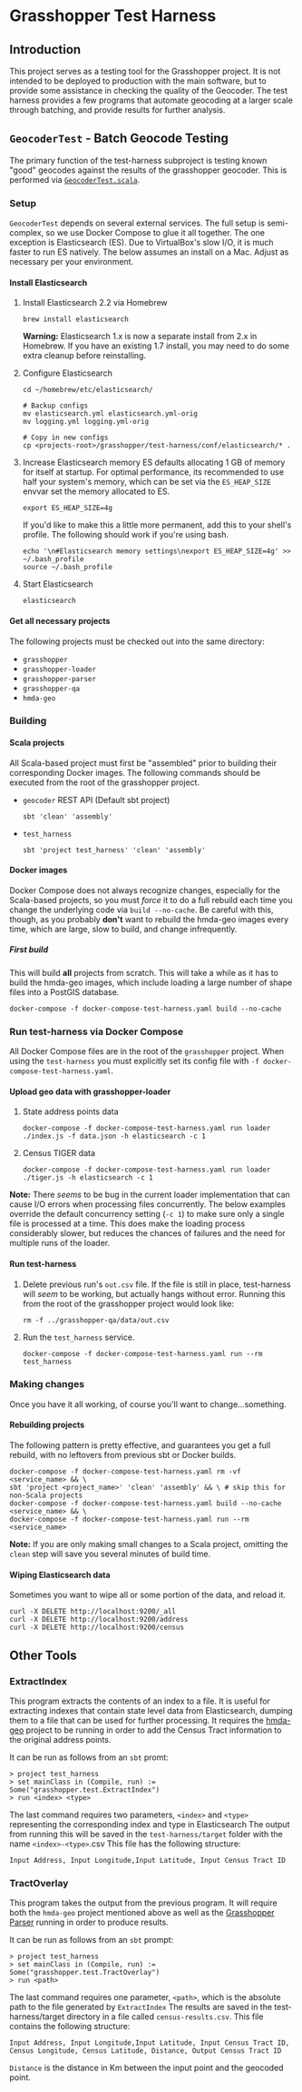 # Grasshopper Test Harness

## Introduction

This project serves as a testing tool for the Grasshopper project. It is not intended to be deployed to production with
the main software, but to provide some assistance in checking the quality of the Geocoder. 
The test harness provides a few programs that automate geocoding at a larger scale through batching, and provide results
for further analysis.

## `GeocoderTest` - Batch Geocode Testing

The primary function of the test-harness subproject is testing known "good" geocodes against the results of 
the grasshopper geocoder.  This is performed via [`GeocoderTest.scala`](https://github.com/cfpb/grasshopper/blob/master/test-harness/src/main/scala/grasshopper/test/GeocoderTest.scala).

### Setup

`GeocoderTest` depends on several external services.  The full setup is semi-complex, so we use Docker Compose to glue it all together.
The one exception is Elasticsearch (ES). Due to VirtualBox's slow I/O, it is much faster to run ES natively. The below assumes an install
on a Mac.  Adjust as necessary per your environment.

#### Install Elasticsearch

1. Install Elasticsearch 2.2 via Homebrew

    ```
    brew install elasticsearch
    ```
    
    **Warning:** Elasticsearch 1.x is now a separate install from 2.x in Homebrew.  If you have an existing 1.7 install,
    you may need to do some extra cleanup before reinstalling.

2. Configure Elasticsearch

    ```
    cd ~/homebrew/etc/elasticsearch/

    # Backup configs
    mv elasticsearch.yml elasticsearch.yml-orig
    mv logging.yml logging.yml-orig

    # Copy in new configs
    cp <projects-root>/grasshopper/test-harness/conf/elasticsearch/* .
    ```

3. Increase Elasticsearch memory
    ES defaults allocating 1 GB of memory for itself at startup.  For optimal performance, its recommended to use 
    half your system's memory, which can be set via the `ES_HEAP_SIZE` envvar set the memory allocated to ES.  

    ```
    export ES_HEAP_SIZE=4g
    ```

    If you'd like to make this a little more permanent, add this to your shell's profile.  The following should
    work if you're using bash.

    ```
    echo '\n#Elasticsearch memory settings\nexport ES_HEAP_SIZE=4g' >> ~/.bash_profile
    source ~/.bash_profile
    ```

4. Start Elasticsearch

    ```
    elasticsearch
    ```

#### Get all necessary projects

The following projects must be checked out into the same directory:
* `grasshopper`
* `grasshopper-loader`
* `grasshopper-parser`
* `grasshopper-qa`
* `hmda-geo`

### Building

#### Scala projects

All Scala-based project must first be "assembled" prior to building their corresponding Docker images.
The following commands should be executed from the root of the grasshopper project.

* `geocoder` REST API (Default sbt project)

    ```
    sbt 'clean' 'assembly'
    ```

* `test_harness`

    ```
    sbt 'project test_harness' 'clean' 'assembly'
    ```

#### Docker images

Docker Compose does not always recognize changes, especially for the Scala-based projects, so
you must _force_ it to do a full rebuild each time you change the underlying code via `build --no-cache`.
Be careful with this, though, as you probably **don't** want to rebuild the hmda-geo images every time, 
which are large, slow to build, and change infrequently.

##### First build
This will build **all** projects from scratch.  This will take a while as it has to build the 
hmda-geo images, which include loading a large number of shape files into a PostGIS database.

```
docker-compose -f docker-compose-test-harness.yaml build --no-cache
```

### Run test-harness via Docker Compose

All Docker Compose files are in the root of the `grasshopper` project.  When using the 
`test-harness` you must explicitly set its config file with  `-f docker-compose-test-harness.yaml`.

#### Upload geo data with grasshopper-loader

1. State address points data

    ```
    docker-compose -f docker-compose-test-harness.yaml run loader ./index.js -f data.json -h elasticsearch -c 1
    ```

1. Census TIGER data

    ```
    docker-compose -f docker-compose-test-harness.yaml run loader ./tiger.js -h elasticsearch -c 1
    ```

**Note:** There _seems_ to be bug in the current loader implementation that can cause I/O errors when
processing files concurrently.  The below examples override the default concurrency setting (`-c 1`) to 
make sure only a single file is processed at a time.  This does make the loading process considerably
slower, but reduces the chances of failures and the need for multiple runs of the loader.

#### Run test-harness

1. Delete previous run's `out.csv` file.  If the file is still in place, test-harness will _seem_ to
be working, but actually hangs without error.  Running this from the root of the grasshopper project
would look like:

    ```
    rm -f ../grasshopper-qa/data/out.csv
    ```

1. Run the `test_harness` service.

    ```
    docker-compose -f docker-compose-test-harness.yaml run --rm test_harness
    ```

### Making changes

Once you have it all working, of course you'll want to change...something.

#### Rebuilding projects

The following pattern is pretty effective, and guarantees you get a full rebuild, 
with no leftovers from previous sbt or Docker builds.

```
docker-compose -f docker-compose-test-harness.yaml rm -vf <service_name> && \
sbt 'project <project_name>' 'clean' 'assembly' && \ # skip this for non-Scala projects
docker-compose -f docker-compose-test-harness.yaml build --no-cache <service_name> && \
docker-compose -f docker-compose-test-harness.yaml run --rm <service_name> 
```

**Note:** If you are only making small changes to a Scala project, omitting the `clean` step
will save you several minutes of build time.

#### Wiping Elasticsearch data

Sometimes you want to wipe all or some portion of the data, and reload it.

```
curl -X DELETE http://localhost:9200/_all
curl -X DELETE http://localhost:9200/address
curl -X DELETE http://localhost:9200/census
```

## Other Tools

### ExtractIndex

This program extracts the contents of an index to a file. It is useful for extracting indexes that contain
state level data from Elasticsearch, dumping them to a file that can be used for further processing. 
It requires the [hmda-geo](https://github.com/cfpb/hmda-geo) project to be running in order to add the Census Tract information
to the original address points. 

It can be run as follows from an `sbt` promt:

```shell
> project test_harness
> set mainClass in (Compile, run) := Some("grasshopper.test.ExtractIndex")
> run <index> <type>
```

The last command requires two parameters, `<index>` and `<type>` representing the corresponding index and type in Elasticsearch
The output from running this will be saved in the `test-harness/target` folder with the name `<index>-<type>`.csv
This file has the following structure:

`Input Address, Input Longitude,Input Latitude, Input Census Tract ID`


### TractOverlay

This program takes the output from the previous program. It will require both the `hmda-geo` project mentioned
above as well as the [Grasshopper Parser](https://github.com/cfpb/grasshopper-parser) running in order to produce results. 

It can be run as follows from an `sbt` prompt: 

```shell
> project test_harness
> set mainClass in (Compile, run) := Some("grasshopper.test.TractOverlay")
> run <path>
```

The last command requires one parameter, `<path>`, which is the absolute path to the file generated by `ExtractIndex`
The results are saved in the test-harness/target directory in a file called `census-results.csv`.
This file contains the following structure:

`Input Address, Input Longitude,Input Latitude, Input Census Tract ID, Census Longitude, Census Latitude, Distance, Output Census Tract ID` 

`Distance` is the distance in Km between the input point and the geocoded point.

